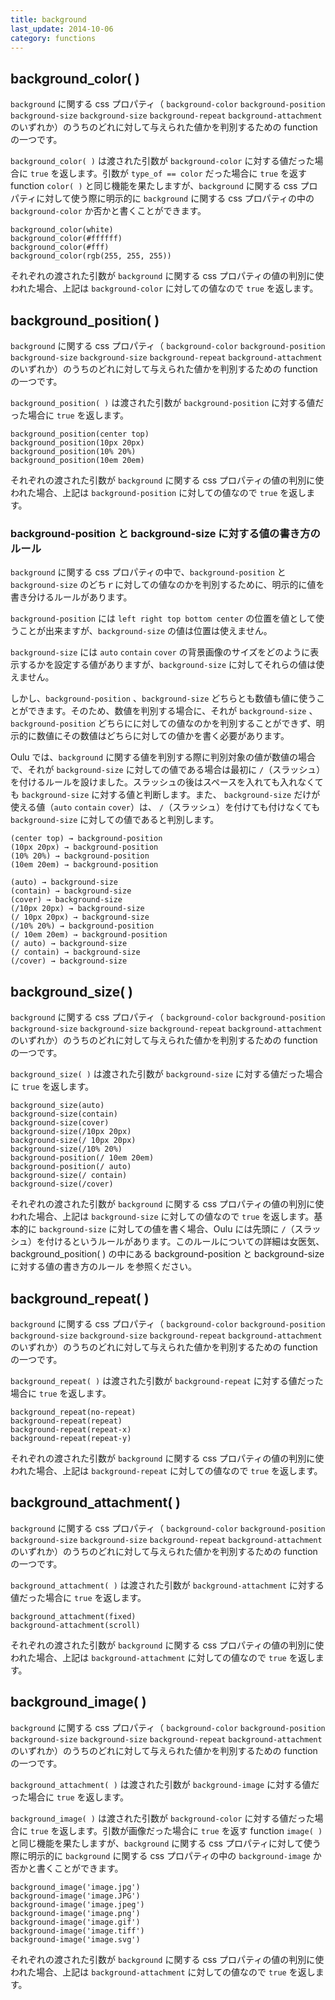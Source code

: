 ```yaml
---
title: background
last_update: 2014-10-06
category: functions
---
```


## background_color( )

`background` に関する css プロパティ（ `background-color` `background-position` `background-size` `background-size` `background-repeat` `background-attachment` のいずれか）のうちのどれに対して与えられた値かを判別するための function の一つです。

`background_color( )` は渡された引数が `background-color` に対する値だった場合に `true` を返します。引数が `type_of == color` だった場合に `true` を返す function `color( )` と同じ機能を果たしますが、`background` に関する css プロパティに対して使う際に明示的に `background` に関する css プロパティの中の `background-color` か否かと書くことができます。

```
background_color(white)
background_color(#ffffff)
background_color(#fff)
background_color(rgb(255, 255, 255))
```

それぞれの渡された引数が `background`  に関する css プロパティの値の判別に使われた場合、上記は `background-color` に対しての値なので `true` を返します。


## background_position( )

`background` に関する css プロパティ（ `background-color` `background-position` `background-size` `background-size` `background-repeat` `background-attachment` のいずれか）のうちのどれに対して与えられた値かを判別するための function の一つです。

`background_position( )` は渡された引数が `background-position` に対する値だった場合に `true` を返します。

```
background_position(center top)
background_position(10px 20px)
background_position(10% 20%)
background_position(10em 20em)
```

それぞれの渡された引数が `background` に関する css プロパティの値の判別に使われた場合、上記は `background-position` に対しての値なので `true` を返します。


### background-position と background-size に対する値の書き方のルール

`background` に関する css プロパティの中で、`background-position` と `background-size` のどちｒに対しての値なのかを判別するために、明示的に値を書き分けるルールがあります。

`background-position` には `left right top bottom center` の位置を値として使うことが出来ますが、`background-size` の値は位置は使えません。

`background-size` には `auto` `contain` `cover` の背景画像のサイズをどのように表示するかを設定する値がありますが、`background-size` に対してそれらの値は使えません。

しかし、`background-position` 、`background-size` どちらとも数値も値に使うことができます。そのため、数値を判別する場合に、それが `background-size` 、`background-position` どちらにに対しての値なのかを判別することができず、明示的に数値にその数値はどちらに対しての値かを書く必要があります。

Oulu では、`background` に関する値を判別する際に判別対象の値が数値の場合で、それが `background-size` に対しての値である場合は最初に `/`（スラッシュ）を付けるルールを設けました。スラッシュの後はスペースを入れても入れなくても `background-size` に対する値と判断します。また、 `background-size` だけが使える値（`auto` `contain` `cover`）は、 `/`（スラッシュ）を付けても付けなくても `background-size` に対しての値であると判別します。

```
(center top) → background-position
(10px 20px) → background-position
(10% 20%) → background-position
(10em 20em) → background-position

(auto) → background-size
(contain) → background-size
(cover) → background-size
(/10px 20px) → background-size
(/ 10px 20px) → background-size
(/10% 20%) → background-position
(/ 10em 20em) → background-position
(/ auto) → background-size
(/ contain) → background-size
(/cover) → background-size
```

## background_size( )

`background` に関する css プロパティ（ `background-color` `background-position` `background-size` `background-size` `background-repeat` `background-attachment` のいずれか）のうちのどれに対して与えられた値かを判別するための function の一つです。

`background_size( )` は渡された引数が `background-size` に対する値だった場合に `true` を返します。

```
background_size(auto)
background-size(contain)
background-size(cover)
background-size(/10px 20px)
background-size(/ 10px 20px)
background-size(/10% 20%)
background-position(/ 10em 20em)
background-position(/ auto)
background-size(/ contain)
background-size(/cover)
```

それぞれの渡された引数が `background` に関する css プロパティの値の判別に使われた場合、上記は `background-size` に対しての値なので `true` を返します。基本的に `background-size` に対しての値を書く場合、Oulu には先頭に `/`（スラッシュ）を付けるというルールがあります。このルールについての詳細は女医気、background_position( ) の中にある background-position と background-size に対する値の書き方のルール を参照ください。

## background_repeat( )

`background` に関する css プロパティ（ `background-color` `background-position` `background-size` `background-size` `background-repeat` `background-attachment` のいずれか）のうちのどれに対して与えられた値かを判別するための function の一つです。

`background_repeat( )` は渡された引数が `background-repeat` に対する値だった場合に `true` を返します。

```
background_repeat(no-repeat)
background-repeat(repeat)
background-repeat(repeat-x)
background-repeat(repeat-y)
```

それぞれの渡された引数が `background` に関する css プロパティの値の判別に使われた場合、上記は `background-repeat` に対しての値なので `true` を返します。

## background_attachment( )

`background` に関する css プロパティ（ `background-color` `background-position` `background-size` `background-size` `background-repeat` `background-attachment` のいずれか）のうちのどれに対して与えられた値かを判別するための function の一つです。

`background_attachment( )` は渡された引数が `background-attachment` に対する値だった場合に `true` を返します。

```
background_attachment(fixed)
background-attachment(scroll)
```

それぞれの渡された引数が `background` に関する css プロパティの値の判別に使われた場合、上記は `background-attachment` に対しての値なので `true` を返します。

## background_image( )

`background` に関する css プロパティ（ `background-color` `background-position` `background-size` `background-size` `background-repeat` `background-attachment` のいずれか）のうちのどれに対して与えられた値かを判別するための function の一つです。

`background_attachment( )` は渡された引数が `background-image` に対する値だった場合に `true` を返します。

`background_image( )` は渡された引数が `background-color` に対する値だった場合に `true` を返します。引数が画像だった場合に `true` を返す function `image( )` と同じ機能を果たしますが、`background` に関する css プロパティに対して使う際に明示的に `background` に関する css プロパティの中の `background-image` か否かと書くことができます。

```
background_image('image.jpg')
background-image('image.JPG')
background-image('image.jpeg')
background-image('image.png')
background-image('image.gif')
background-image('image.tiff')
background-image('image.svg')
```

それぞれの渡された引数が `background` に関する css プロパティの値の判別に使われた場合、上記は `background-attachment` に対しての値なので `true` を返します。

